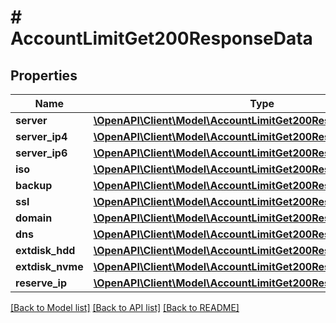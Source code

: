 # # AccountLimitGet200ResponseData

## Properties

Name | Type | Description | Notes
------------ | ------------- | ------------- | -------------
**server** | [**\OpenAPI\Client\Model\AccountLimitGet200ResponseDataServer**](AccountLimitGet200ResponseDataServer.md) |  | [optional]
**server_ip4** | [**\OpenAPI\Client\Model\AccountLimitGet200ResponseDataServerIp4**](AccountLimitGet200ResponseDataServerIp4.md) |  | [optional]
**server_ip6** | [**\OpenAPI\Client\Model\AccountLimitGet200ResponseDataServerIp4**](AccountLimitGet200ResponseDataServerIp4.md) |  | [optional]
**iso** | [**\OpenAPI\Client\Model\AccountLimitGet200ResponseDataServer**](AccountLimitGet200ResponseDataServer.md) |  | [optional]
**backup** | [**\OpenAPI\Client\Model\AccountLimitGet200ResponseDataServer**](AccountLimitGet200ResponseDataServer.md) |  | [optional]
**ssl** | [**\OpenAPI\Client\Model\AccountLimitGet200ResponseDataServer**](AccountLimitGet200ResponseDataServer.md) |  | [optional]
**domain** | [**\OpenAPI\Client\Model\AccountLimitGet200ResponseDataServer**](AccountLimitGet200ResponseDataServer.md) |  | [optional]
**dns** | [**\OpenAPI\Client\Model\AccountLimitGet200ResponseDataServer**](AccountLimitGet200ResponseDataServer.md) |  | [optional]
**extdisk_hdd** | [**\OpenAPI\Client\Model\AccountLimitGet200ResponseDataServer**](AccountLimitGet200ResponseDataServer.md) |  | [optional]
**extdisk_nvme** | [**\OpenAPI\Client\Model\AccountLimitGet200ResponseDataServer**](AccountLimitGet200ResponseDataServer.md) |  | [optional]
**reserve_ip** | [**\OpenAPI\Client\Model\AccountLimitGet200ResponseDataServer**](AccountLimitGet200ResponseDataServer.md) |  | [optional]

[[Back to Model list]](../../README.md#models) [[Back to API list]](../../README.md#endpoints) [[Back to README]](../../README.md)

